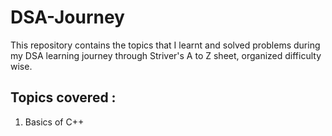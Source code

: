 # DSA-Journey
This repository contains the topics that I learnt and solved problems during my DSA learning journey through Striver's A to Z sheet, organized difficulty wise.

## Topics covered :
1. Basics of C++
